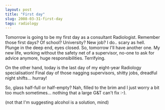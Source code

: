 ```yaml
---
layout: post
title: "First day"
slug: 2008-03-31-first-day
tags: radiology
---
```


Tomorrow is going to be my first day as a consultant Radiologist. Remember those first days? Of school? University? New job? I do.. scary as hell. Plunge in the deep end, eyes closed. So, tomorrow I'll have another one. My new life, working without the safety net of a supervisor, no-one to ask for advice anymore, huge responsibilities. Terrifying.

On the other hand, today is the last day of my eight-year Radiology specialisation! Final day of those nagging supervisors, shitty jobs, dreadful night shifts... hurray!

So, glass half-full or half-empty? Nah, filled to the brim and I just worry a bit too much sometimes... nothing that a large G&T can't fix :-).

(not that I'm suggesting alcohol is a solution, mind)
